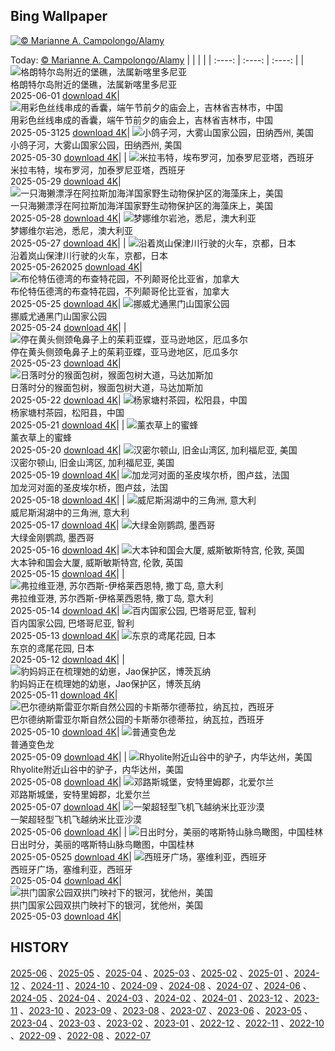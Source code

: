 ## Bing Wallpaper
[![© Marianne A. Campolongo/Alamy](https://cn.bing.com/th?id=OHR.EchinaceaButterfly_ZH-CN7877489878_1920x1200.jpg&w=1000)](https://cn.bing.com/th?id=OHR.EchinaceaButterfly_ZH-CN7877489878_1920x1200.jpg&pid=hp&w=3840&h=2160&rs=1&c=4)

Today: [© Marianne A. Campolongo/Alamy](https://cn.bing.com/th?id=OHR.EchinaceaButterfly_ZH-CN7877489878_1920x1200.jpg&pid=hp&w=3840&h=2160&rs=1&c=4)
  |      |      |      |
| :----: | :----: | :----: |
| ![格朗特尔岛附近的堡礁，法属新喀里多尼亚](https://cn.bing.com/th?id=OHR.GrandeTerreReef_ZH-CN7463701309_1920x1200.jpg&pid=hp&w=384&h=216&rs=1&c=4) <br/> 格朗特尔岛附近的堡礁，法属新喀里多尼亚 <br/> 2025-06-01  [download 4K](https://cn.bing.com/th?id=OHR.GrandeTerreReef_ZH-CN7463701309_1920x1200.jpg&pid=hp&w=3840&h=2160&rs=1&c=4)| ![用彩色丝线串成的香囊，端午节前夕的庙会上，吉林省吉林市，中国](https://cn.bing.com/th?id=OHR.DuanwuFestivalY25_ZH-CN7343005503_1920x1200.jpg&pid=hp&w=384&h=216&rs=1&c=4) <br/> 用彩色丝线串成的香囊，端午节前夕的庙会上，吉林省吉林市，中国 <br/> 2025-05-3125  [download 4K](https://cn.bing.com/th?id=OHR.DuanwuFestivalY25_ZH-CN7343005503_1920x1200.jpg&pid=hp&w=3840&h=2160&rs=1&c=4)| ![小鸽子河，大雾山国家公园，田纳西州, 美国](https://cn.bing.com/th?id=OHR.LittlePigeonRiver_ZH-CN6554251943_1920x1200.jpg&pid=hp&w=384&h=216&rs=1&c=4) <br/> 小鸽子河，大雾山国家公园，田纳西州, 美国 <br/> 2025-05-30  [download 4K](https://cn.bing.com/th?id=OHR.LittlePigeonRiver_ZH-CN6554251943_1920x1200.jpg&pid=hp&w=3840&h=2160&rs=1&c=4)|
| ![米拉韦特，埃布罗河，加泰罗尼亚塔，西班牙](https://cn.bing.com/th?id=OHR.MiravetSpain_ZH-CN8584568741_1920x1200.jpg&pid=hp&w=384&h=216&rs=1&c=4) <br/> 米拉韦特，埃布罗河，加泰罗尼亚塔，西班牙 <br/> 2025-05-29  [download 4K](https://cn.bing.com/th?id=OHR.MiravetSpain_ZH-CN8584568741_1920x1200.jpg&pid=hp&w=3840&h=2160&rs=1&c=4)| ![一只海獭漂浮在阿拉斯加海洋国家野生动物保护区的海藻床上，美国](https://cn.bing.com/th?id=OHR.KelpOtter_ZH-CN8297228161_1920x1200.jpg&pid=hp&w=384&h=216&rs=1&c=4) <br/> 一只海獭漂浮在阿拉斯加海洋国家野生动物保护区的海藻床上，美国 <br/> 2025-05-28  [download 4K](https://cn.bing.com/th?id=OHR.KelpOtter_ZH-CN8297228161_1920x1200.jpg&pid=hp&w=3840&h=2160&rs=1&c=4)| ![梦娜维尔岩池，悉尼，澳大利亚](https://cn.bing.com/th?id=OHR.MonaValePool_ZH-CN7968271596_1920x1200.jpg&pid=hp&w=384&h=216&rs=1&c=4) <br/> 梦娜维尔岩池，悉尼，澳大利亚 <br/> 2025-05-27  [download 4K](https://cn.bing.com/th?id=OHR.MonaValePool_ZH-CN7968271596_1920x1200.jpg&pid=hp&w=3840&h=2160&rs=1&c=4)|
| ![沿着岚山保津川行驶的火车，京都，日本](https://cn.bing.com/th?id=OHR.Arashiyama2025_ZH-CN7836747321_1920x1200.jpg&pid=hp&w=384&h=216&rs=1&c=4) <br/> 沿着岚山保津川行驶的火车，京都，日本 <br/> 2025-05-262025  [download 4K](https://cn.bing.com/th?id=OHR.Arashiyama2025_ZH-CN7836747321_1920x1200.jpg&pid=hp&w=3840&h=2160&rs=1&c=4)| ![布伦特伍德湾的布查特花园，不列颠哥伦比亚省，加拿大](https://cn.bing.com/th?id=OHR.ButchartFlowers_ZH-CN6692930571_1920x1200.jpg&pid=hp&w=384&h=216&rs=1&c=4) <br/> 布伦特伍德湾的布查特花园，不列颠哥伦比亚省，加拿大 <br/> 2025-05-25  [download 4K](https://cn.bing.com/th?id=OHR.ButchartFlowers_ZH-CN6692930571_1920x1200.jpg&pid=hp&w=3840&h=2160&rs=1&c=4)| ![挪威尤通黑门山国家公园](https://cn.bing.com/th?id=OHR.JotunheimenPark_ZH-CN7417034574_1920x1200.jpg&pid=hp&w=384&h=216&rs=1&c=4) <br/> 挪威尤通黑门山国家公园 <br/> 2025-05-24  [download 4K](https://cn.bing.com/th?id=OHR.JotunheimenPark_ZH-CN7417034574_1920x1200.jpg&pid=hp&w=3840&h=2160&rs=1&c=4)|
| ![停在黄头侧颈龟鼻子上的茱莉亚蝶，亚马逊地区，厄瓜多尔](https://cn.bing.com/th?id=OHR.ButterflyTurtle_ZH-CN5706515924_1920x1200.jpg&pid=hp&w=384&h=216&rs=1&c=4) <br/> 停在黄头侧颈龟鼻子上的茱莉亚蝶，亚马逊地区，厄瓜多尔 <br/> 2025-05-23  [download 4K](https://cn.bing.com/th?id=OHR.ButterflyTurtle_ZH-CN5706515924_1920x1200.jpg&pid=hp&w=3840&h=2160&rs=1&c=4)| ![日落时分的猴面包树，猴面包树大道，马达加斯加](https://cn.bing.com/th?id=OHR.BaobabAvenue_ZH-CN5217451344_1920x1200.jpg&pid=hp&w=384&h=216&rs=1&c=4) <br/> 日落时分的猴面包树，猴面包树大道，马达加斯加 <br/> 2025-05-22  [download 4K](https://cn.bing.com/th?id=OHR.BaobabAvenue_ZH-CN5217451344_1920x1200.jpg&pid=hp&w=3840&h=2160&rs=1&c=4)| ![杨家塘村茶园，松阳县，中国](https://cn.bing.com/th?id=OHR.SongyangTeaGarden_ZH-CN4763170909_1920x1200.jpg&pid=hp&w=384&h=216&rs=1&c=4) <br/> 杨家塘村茶园，松阳县，中国 <br/> 2025-05-21  [download 4K](https://cn.bing.com/th?id=OHR.SongyangTeaGarden_ZH-CN4763170909_1920x1200.jpg&pid=hp&w=3840&h=2160&rs=1&c=4)|
| ![薰衣草上的蜜蜂](https://cn.bing.com/th?id=OHR.HoneyBeeLavender_ZH-CN4513594236_1920x1200.jpg&pid=hp&w=384&h=216&rs=1&c=4) <br/> 薰衣草上的蜜蜂 <br/> 2025-05-20  [download 4K](https://cn.bing.com/th?id=OHR.HoneyBeeLavender_ZH-CN4513594236_1920x1200.jpg&pid=hp&w=3840&h=2160&rs=1&c=4)| ![汉密尔顿山, 旧金山湾区, 加利福尼亚, 美国](https://cn.bing.com/th?id=OHR.MountHamilton_ZH-CN4280549129_1920x1200.jpg&pid=hp&w=384&h=216&rs=1&c=4) <br/> 汉密尔顿山, 旧金山湾区, 加利福尼亚, 美国 <br/> 2025-05-19  [download 4K](https://cn.bing.com/th?id=OHR.MountHamilton_ZH-CN4280549129_1920x1200.jpg&pid=hp&w=3840&h=2160&rs=1&c=4)| ![加龙河对面的圣皮埃尔桥，图卢兹，法国](https://cn.bing.com/th?id=OHR.ToulouseBridge_ZH-CN3930246927_1920x1200.jpg&pid=hp&w=384&h=216&rs=1&c=4) <br/> 加龙河对面的圣皮埃尔桥，图卢兹，法国 <br/> 2025-05-18  [download 4K](https://cn.bing.com/th?id=OHR.ToulouseBridge_ZH-CN3930246927_1920x1200.jpg&pid=hp&w=3840&h=2160&rs=1&c=4)|
| ![威尼斯潟湖中的三角洲, 意大利](https://cn.bing.com/th?id=OHR.VeniceLagoon_ZH-CN3791408491_1920x1200.jpg&pid=hp&w=384&h=216&rs=1&c=4) <br/> 威尼斯潟湖中的三角洲, 意大利 <br/> 2025-05-17  [download 4K](https://cn.bing.com/th?id=OHR.VeniceLagoon_ZH-CN3791408491_1920x1200.jpg&pid=hp&w=3840&h=2160&rs=1&c=4)| ![大绿金刚鹦鹉, 墨西哥](https://cn.bing.com/th?id=OHR.GreenMacaw_ZH-CN3451340204_1920x1200.jpg&pid=hp&w=384&h=216&rs=1&c=4) <br/> 大绿金刚鹦鹉, 墨西哥 <br/> 2025-05-16  [download 4K](https://cn.bing.com/th?id=OHR.GreenMacaw_ZH-CN3451340204_1920x1200.jpg&pid=hp&w=3840&h=2160&rs=1&c=4)| ![大本钟和国会大厦, 威斯敏斯特宫, 伦敦, 英国](https://cn.bing.com/th?id=OHR.LondonParliament_ZH-CN7089923691_1920x1200.jpg&pid=hp&w=384&h=216&rs=1&c=4) <br/> 大本钟和国会大厦, 威斯敏斯特宫, 伦敦, 英国 <br/> 2025-05-15  [download 4K](https://cn.bing.com/th?id=OHR.LondonParliament_ZH-CN7089923691_1920x1200.jpg&pid=hp&w=3840&h=2160&rs=1&c=4)|
| ![弗拉维亚港, 苏尔西斯-伊格莱西恩特, 撒丁岛, 意大利](https://cn.bing.com/th?id=OHR.SardiniaFlavia_ZH-CN6784449568_1920x1200.jpg&pid=hp&w=384&h=216&rs=1&c=4) <br/> 弗拉维亚港, 苏尔西斯-伊格莱西恩特, 撒丁岛, 意大利 <br/> 2025-05-14  [download 4K](https://cn.bing.com/th?id=OHR.SardiniaFlavia_ZH-CN6784449568_1920x1200.jpg&pid=hp&w=3840&h=2160&rs=1&c=4)| ![百内国家公园, 巴塔哥尼亚, 智利](https://cn.bing.com/th?id=OHR.TorresChile_ZH-CN6319613148_1920x1200.jpg&pid=hp&w=384&h=216&rs=1&c=4) <br/> 百内国家公园, 巴塔哥尼亚, 智利 <br/> 2025-05-13  [download 4K](https://cn.bing.com/th?id=OHR.TorresChile_ZH-CN6319613148_1920x1200.jpg&pid=hp&w=3840&h=2160&rs=1&c=4)| ![东京的鸢尾花园, 日本](https://cn.bing.com/th?id=OHR.IrisGarden_ZH-CN6226448882_1920x1200.jpg&pid=hp&w=384&h=216&rs=1&c=4) <br/> 东京的鸢尾花园, 日本 <br/> 2025-05-12  [download 4K](https://cn.bing.com/th?id=OHR.IrisGarden_ZH-CN6226448882_1920x1200.jpg&pid=hp&w=3840&h=2160&rs=1&c=4)|
| ![豹妈妈正在梳理她的幼崽，Jao保护区，博茨瓦纳](https://cn.bing.com/th?id=OHR.LeopardMother_ZH-CN6134353524_1920x1200.jpg&pid=hp&w=384&h=216&rs=1&c=4) <br/> 豹妈妈正在梳理她的幼崽，Jao保护区，博茨瓦纳 <br/> 2025-05-11  [download 4K](https://cn.bing.com/th?id=OHR.LeopardMother_ZH-CN6134353524_1920x1200.jpg&pid=hp&w=3840&h=2160&rs=1&c=4)| ![巴尔德纳斯雷亚尔斯自然公园的卡斯蒂尔德蒂拉，纳瓦拉，西班牙](https://cn.bing.com/th?id=OHR.Castildetierra_ZH-CN6042529770_1920x1200.jpg&pid=hp&w=384&h=216&rs=1&c=4) <br/> 巴尔德纳斯雷亚尔斯自然公园的卡斯蒂尔德蒂拉，纳瓦拉，西班牙 <br/> 2025-05-10  [download 4K](https://cn.bing.com/th?id=OHR.Castildetierra_ZH-CN6042529770_1920x1200.jpg&pid=hp&w=3840&h=2160&rs=1&c=4)| ![普通变色龙](https://cn.bing.com/th?id=OHR.CuteChameleon_ZH-CN5029981236_1920x1200.jpg&pid=hp&w=384&h=216&rs=1&c=4) <br/> 普通变色龙 <br/> 2025-05-09  [download 4K](https://cn.bing.com/th?id=OHR.CuteChameleon_ZH-CN5029981236_1920x1200.jpg&pid=hp&w=3840&h=2160&rs=1&c=4)|
| ![Rhyolite附近山谷中的驴子，内华达州，美国](https://cn.bing.com/th?id=OHR.RhyoliteDonkeys_ZH-CN2626127533_1920x1200.jpg&pid=hp&w=384&h=216&rs=1&c=4) <br/> Rhyolite附近山谷中的驴子，内华达州，美国 <br/> 2025-05-08  [download 4K](https://cn.bing.com/th?id=OHR.RhyoliteDonkeys_ZH-CN2626127533_1920x1200.jpg&pid=hp&w=3840&h=2160&rs=1&c=4)| ![邓路斯城堡，安特里姆郡，北爱尔兰](https://cn.bing.com/th?id=OHR.DunluceIreland_ZH-CN2412229757_1920x1200.jpg&pid=hp&w=384&h=216&rs=1&c=4) <br/> 邓路斯城堡，安特里姆郡，北爱尔兰 <br/> 2025-05-07  [download 4K](https://cn.bing.com/th?id=OHR.DunluceIreland_ZH-CN2412229757_1920x1200.jpg&pid=hp&w=3840&h=2160&rs=1&c=4)| ![一架超轻型飞机飞越纳米比亚沙漠](https://cn.bing.com/th?id=OHR.FlyoverNamibia_ZH-CN2114171516_1920x1200.jpg&pid=hp&w=384&h=216&rs=1&c=4) <br/> 一架超轻型飞机飞越纳米比亚沙漠 <br/> 2025-05-06  [download 4K](https://cn.bing.com/th?id=OHR.FlyoverNamibia_ZH-CN2114171516_1920x1200.jpg&pid=hp&w=3840&h=2160&rs=1&c=4)|
| ![日出时分，美丽的喀斯特山脉鸟瞰图，中国桂林](https://cn.bing.com/th?id=OHR.BeginningofSummer25Y_ZH-CN2000519236_1920x1200.jpg&pid=hp&w=384&h=216&rs=1&c=4) <br/> 日出时分，美丽的喀斯特山脉鸟瞰图，中国桂林 <br/> 2025-05-0525  [download 4K](https://cn.bing.com/th?id=OHR.BeginningofSummer25Y_ZH-CN2000519236_1920x1200.jpg&pid=hp&w=3840&h=2160&rs=1&c=4)| ![西班牙广场，塞维利亚，西班牙](https://cn.bing.com/th?id=OHR.SevilleNaboo_ZH-CN1065227658_1920x1200.jpg&pid=hp&w=384&h=216&rs=1&c=4) <br/> 西班牙广场，塞维利亚，西班牙 <br/> 2025-05-04  [download 4K](https://cn.bing.com/th?id=OHR.SevilleNaboo_ZH-CN1065227658_1920x1200.jpg&pid=hp&w=3840&h=2160&rs=1&c=4)| ![拱门国家公园双拱门映衬下的银河，犹他州，美国](https://cn.bing.com/th?id=OHR.ArchesGalaxy_ZH-CN0954505086_1920x1200.jpg&pid=hp&w=384&h=216&rs=1&c=4) <br/> 拱门国家公园双拱门映衬下的银河，犹他州，美国 <br/> 2025-05-03  [download 4K](https://cn.bing.com/th?id=OHR.ArchesGalaxy_ZH-CN0954505086_1920x1200.jpg&pid=hp&w=3840&h=2160&rs=1&c=4)|

  
  ## HISTORY
  [2025-06](https://github.com/Underglaze-Blue/bingwallpaper/tree/main/archive/2025-06/) 、[2025-05](https://github.com/Underglaze-Blue/bingwallpaper/tree/main/archive/2025-05/) 、[2025-04](https://github.com/Underglaze-Blue/bingwallpaper/tree/main/archive/2025-04/) 、[2025-03](https://github.com/Underglaze-Blue/bingwallpaper/tree/main/archive/2025-03/) 、[2025-02](https://github.com/Underglaze-Blue/bingwallpaper/tree/main/archive/2025-02/) 、[2025-01](https://github.com/Underglaze-Blue/bingwallpaper/tree/main/archive/2025-01/) 、[2024-12](https://github.com/Underglaze-Blue/bingwallpaper/tree/main/archive/2024-12/) 、[2024-11](https://github.com/Underglaze-Blue/bingwallpaper/tree/main/archive/2024-11/) 、[2024-10](https://github.com/Underglaze-Blue/bingwallpaper/tree/main/archive/2024-10/) 、[2024-09](https://github.com/Underglaze-Blue/bingwallpaper/tree/main/archive/2024-09/) 、[2024-08](https://github.com/Underglaze-Blue/bingwallpaper/tree/main/archive/2024-08/) 、[2024-07](https://github.com/Underglaze-Blue/bingwallpaper/tree/main/archive/2024-07/) 、[2024-06](https://github.com/Underglaze-Blue/bingwallpaper/tree/main/archive/2024-06/) 、[2024-05](https://github.com/Underglaze-Blue/bingwallpaper/tree/main/archive/2024-05/) 、[2024-04](https://github.com/Underglaze-Blue/bingwallpaper/tree/main/archive/2024-04/) 、[2024-03](https://github.com/Underglaze-Blue/bingwallpaper/tree/main/archive/2024-03/) 、[2024-02](https://github.com/Underglaze-Blue/bingwallpaper/tree/main/archive/2024-02/) 、[2024-01](https://github.com/Underglaze-Blue/bingwallpaper/tree/main/archive/2024-01/) 、[2023-12](https://github.com/Underglaze-Blue/bingwallpaper/tree/main/archive/2023-12/) 、[2023-11](https://github.com/Underglaze-Blue/bingwallpaper/tree/main/archive/2023-11/) 、[2023-10](https://github.com/Underglaze-Blue/bingwallpaper/tree/main/archive/2023-10/) 、[2023-09](https://github.com/Underglaze-Blue/bingwallpaper/tree/main/archive/2023-09/) 、[2023-08](https://github.com/Underglaze-Blue/bingwallpaper/tree/main/archive/2023-08/) 、[2023-07](https://github.com/Underglaze-Blue/bingwallpaper/tree/main/archive/2023-07/) 、[2023-06](https://github.com/Underglaze-Blue/bingwallpaper/tree/main/archive/2023-06/) 、[2023-05](https://github.com/Underglaze-Blue/bingwallpaper/tree/main/archive/2023-05/) 、[2023-04](https://github.com/Underglaze-Blue/bingwallpaper/tree/main/archive/2023-04/) 、[2023-03](https://github.com/Underglaze-Blue/bingwallpaper/tree/main/archive/2023-03/) 、[2023-02](https://github.com/Underglaze-Blue/bingwallpaper/tree/main/archive/2023-02/) 、[2023-01](https://github.com/Underglaze-Blue/bingwallpaper/tree/main/archive/2023-01/) 、[2022-12](https://github.com/Underglaze-Blue/bingwallpaper/tree/main/archive/2022-12/) 、[2022-11](https://github.com/Underglaze-Blue/bingwallpaper/tree/main/archive/2022-11/) 、[2022-10](https://github.com/Underglaze-Blue/bingwallpaper/tree/main/archive/2022-10/) 、[2022-09](https://github.com/Underglaze-Blue/bingwallpaper/tree/main/archive/2022-09/) 、[2022-08](https://github.com/Underglaze-Blue/bingwallpaper/tree/main/archive/2022-08/) 、[2022-07](https://github.com/Underglaze-Blue/bingwallpaper/tree/main/archive/2022-07/) 